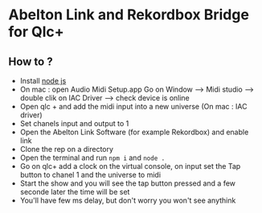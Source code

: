 # Abelton Link and Rekordbox Bridge for Qlc+

## How to ?
- Install [node js](https://nodejs.org/en)
- On mac : open Audio Midi Setup.app Go on Window --> Midi studio --> double clik on IAC Driver --> check device is online
- Open qlc + and add the midi input into a new universe (On mac : IAC driver)
- Set chanels input and output to 1 
- Open the Abelton Link Software (for example Rekordbox) and enable link
- Clone the rep on a directory
- Open the terminal and run `npm i` and `node .`
- Go on qlc+ add a clock on the virtual console, on input set the Tap button to chanel 1 and the universe to midi
- Start the show and you will see the tap button pressed and a few seconde later the time will be set
- You'll have few ms delay, but don't worry you won't see anythink

